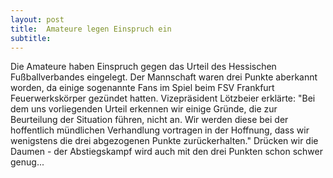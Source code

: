 ```yaml
---
layout: post
title:  Amateure legen Einspruch ein
subtitle:  
---
```


Die Amateure haben Einspruch gegen das Urteil des Hessischen Fußballverbandes eingelegt. Der Mannschaft waren drei Punkte aberkannt worden, da einige sogenannte Fans im Spiel beim FSV Frankfurt Feuerwerkskörper gezündet hatten. Vizepräsident Lötzbeier erklärte: "Bei dem uns vorliegenden Urteil erkennen wir einige Gründe, die zur Beurteilung der Situation führen, nicht an. Wir werden diese bei der hoffentlich mündlichen Verhandlung vortragen in der Hoffnung, dass wir wenigstens die drei abgezogenen Punkte zurückerhalten." Drücken wir die Daumen - der Abstiegskampf wird auch mit den drei Punkten schon schwer genug...


